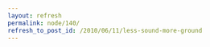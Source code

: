```yaml
---
layout: refresh
permalink: node/140/
refresh_to_post_id: /2010/06/11/less-sound-more-ground
---
```

